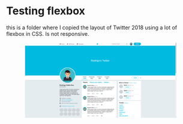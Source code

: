 # Testing flexbox

this is a folder where I copied the layout of Twitter 2018 using a lot of flexbox in CSS. Is not responsive.

<p align="center">
  <img width="80%" src="../assets/flexbox/profile.png">
</p>